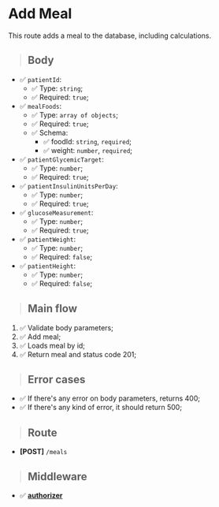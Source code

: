 # Add Meal
This route adds a meal to the database, including calculations.

> ## Body
- ✅ `patientId`:
  - ✅ Type: `string`;
  - ✅ Required: `true`;
- ✅ `mealFoods`:
  - ✅ Type: `array of objects`;
  - ✅ Required: `true`;
  - ✅ Schema: 
    - ✅ foodId: `string`, `required`;
    - ✅ weight: `number`, `required`;
- ✅ `patientGlycemicTarget`:
  - ✅ Type: `number`;
  - ✅ Required: `true`;
- ✅ `patientInsulinUnitsPerDay`:
  - ✅ Type: `number`;
  - ✅ Required: `true`;
- ✅ `glucoseMeasurement`:
  - ✅ Type: `number`;
  - ✅ Required: `true`;
- ✅ `patientWeight`:
  - ✅ Type: `number`;
  - ✅ Required: `false`;
- ✅ `patientHeight`:
  - ✅ Type: `number`;
  - ✅ Required: `false`;

> ## Main flow
1. ✅ Validate body parameters;
2. ✅ Add meal;
3. ✅ Loads meal by id;
4. ✅ Return meal and status code 201;

> ## Error cases
- ✅ If there's any error on body parameters, returns 400;
- ✅ If there's any kind of error, it should return 500;

> ## Route
- **[POST]** `/meals`

> ## Middleware
- ✅ [**authorizer**](../../auth/login/authorizer.md)